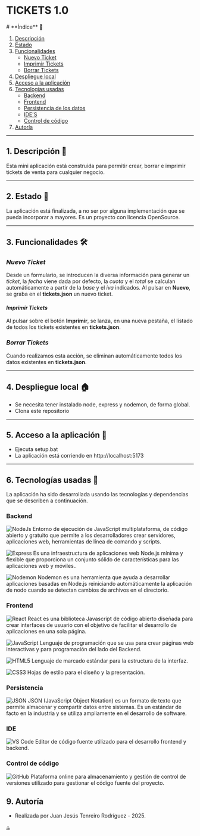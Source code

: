 # **TICKETS 1.0**
<div id="tickets"></div>
# **Índice** 📑

1. [Descripción](#id1)
2. [Estado](#id2)
3. [Funcionalidades](#id3)
   * [Nuevo Ticket](#id4)     
   * [Imprimir Tickets](#id5)     
   * [Borrar Tickets](#id6)     
4. [Despliegue local](#id7)
5. [Acceso a la aplicación](#id8)      
6. [Tecnologías usadas](#id9)
   * [Backend](#id10)
   * [Frontend](#id11)<span id="v17"></span>
   * [Persistencia de los datos](#id12)
   * [IDE'S](#id13)
   * [Control de código](#id14)   
7. [Autoría](#id15)

---

## <div id="id1">1. Descripción&nbsp;👀</div>

Esta mini aplicación está construida para permitir crear, borrar e imprimir tickets de venta para cualquier negocio.

---

## <div id="id2">2. Estado&nbsp;🏁</div>

La aplicación está finalizada, a no ser por alguna implementación que se pueda incorporar a mayores.
Es un proyecto con licencia OpenSource.

---

## <div id="id3">3. Funcionalidades&nbsp;🛠</div>

### ***<div id="id4">Nuevo Ticket</div>***
Desde un formulario, se introducen la diversa información para generar un *ticket*, la *fecha* viene dada por defecto, la *cuota* y el *total* se calculan automáticamente a partir de la *base* y el *iva* indicados.
Al pulsar en **Nuevo**, se graba en el **tickets.json** un nuevo ticket.

#### ***<div id="id5">Imprimir Tickets</div>***
Al pulsar sobre el botón **Imprimir**, se lanza, en una nueva pestaña, el listado de todos los tickets existentes en **tickets.json**.

### ***<div id="id6">Borrar Tickets</div>***
Cuando realizamos esta acción, se eliminan automáticamente todos los datos existentes en **tickets.json**.

---

## <div id="id7">4. Despliegue local&nbsp;🏠</div>

 - Se necesita tener instalado node, express y nodemon, de forma global.
 - Clona este repositorio
   
---

## <div id="id8">5. Acceso a la aplicación&nbsp;🚀</div>

- Ejecuta setup.bat
- La aplicación está corriendo en http://localhost:5173
   
---

## <div id="id9">6. Tecnologías usadas&nbsp;💾</div>

La aplicación ha sido desarrollada usando las tecnologías y dependencias que se describen a continuación.

### <div id="id10">Backend</div>
![NodeJs](https://img.shields.io/badge/NodeJs-NodeJs?style=plastic&logo=nodedotjs&logoColor=white&color=%235FA04E) Entorno de ejecución de JavaScript multiplataforma, de código abierto y gratuito que permite a los desarrolladores crear servidores, aplicaciones web, herramientas de línea de comando y scripts.

![Express](https://img.shields.io/badge/Express-NodeJs?style=plastic&logo=express&logoColor=white&color=%23000000) Es una infraestructura de aplicaciones web Node.js mínima y flexible que proporciona un conjunto sólido de características para las aplicaciones web y móviles..

![Nodemon](https://img.shields.io/badge/Nodemon-NodeJs?style=plastic&logo=nodemon&logoColor=black&labelColor=white) Nodemon es una herramienta que ayuda a desarrollar aplicaciones basadas en Node.js reiniciando automáticamente la aplicación de nodo cuando se detectan cambios de archivos en el directorio.  

### <div id="id11">Frontend</div>
![React](https://img.shields.io/badge/React-React?style=plastic&logo=react&logoColor=%233998B6&labelColor=%23FFFFFF&color=%23FFFFFF&link=https%3A%2F%2Fes.react.dev%2F) React es una biblioteca Javascript de código abierto diseñada para crear interfaces de usuario con el objetivo de facilitar el desarrollo de aplicaciones en una sola página.

![JavaScript](https://img.shields.io/badge/JavaScript-JavaScript?style=plastic&logo=javascript&logoColor=white&labelColor=%23F7DF1E&color=%23F7DF1E) Lenguaje de programación que se usa para crear páginas web interactivas y para programación del lado del Backend.

![HTML5](https://img.shields.io/badge/HTML5-%23E34F26.svg?style=flat&logo=html5&logoColor=white) Lenguaje de marcado estándar para la estructura de la interfaz.

![CSS3](https://img.shields.io/badge/CSS3-%231572B6.svg?style=flat&logo=css3&logoColor=white) Hojas de estilo para el diseño y la presentación.

### <div id="id12">Persistencia</div>

![JSON](https://img.shields.io/badge/JSON-JSON?style=plastic&logo=json&logoColor=white&labelColor=%23000000&color=%23000000&cacheSeconds=https%3A%2F%2Fwww.json.org%2Fjson-es.html) JSON (JavaScript Object Notation) es un formato de texto que permite almacenar y compartir datos entre sistemas. Es un estándar de facto en la industria y se utiliza ampliamente en el desarrollo de software.

### <div id="id13">IDE</div>

![VS Code](https://img.shields.io/badge/VS%20Code-%23007ACC.svg?style=flat&logo=visualstudiocode&logoColor=white) Editor de código fuente utilizado para el desarrollo frontend y backend.

### <div id="id14">Control de código</div>

![GitHub](https://img.shields.io/badge/GitHub-black?logo=github) Plataforma online para almacenamiento y gestión de control de versiones utilizado para gestionar el código fuente del proyecto.

## <div id="id15">9. Autoría</div>

- Realizada por Juan Jesús Tenreiro Rodríguez - 2025.

<span>[🔝](#tickets)</span>
